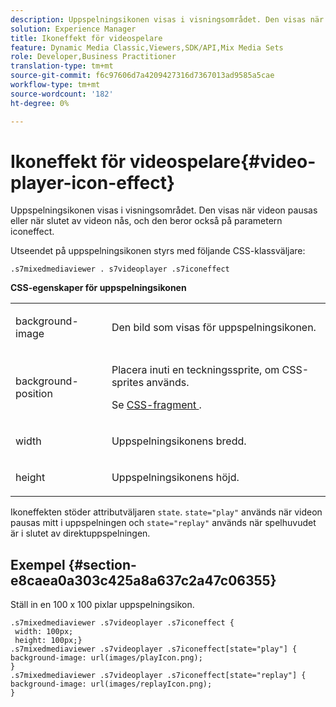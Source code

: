 ```yaml
---
description: Uppspelningsikonen visas i visningsområdet. Den visas när videon pausas eller när slutet av videon nås, och den beror också på parametern iconeffect.
solution: Experience Manager
title: Ikoneffekt för videospelare
feature: Dynamic Media Classic,Viewers,SDK/API,Mix Media Sets
role: Developer,Business Practitioner
translation-type: tm+mt
source-git-commit: f6c97606d7a4209427316d7367013ad9585a5cae
workflow-type: tm+mt
source-wordcount: '182'
ht-degree: 0%

---
```



# Ikoneffekt för videospelare{#video-player-icon-effect}

Uppspelningsikonen visas i visningsområdet. Den visas när videon pausas eller när slutet av videon nås, och den beror också på parametern iconeffect.

<!--<a id="section_061E550C1C1D4DB2BD663A898895B38C"></a>-->

Utseendet på uppspelningsikonen styrs med följande CSS-klassväljare:

```
.s7mixedmediaviewer . s7videoplayer .s7iconeffect
```

**CSS-egenskaper för uppspelningsikonen**

<table id="table_C48C56E696304C9BAFEE71BA9EA9A174"> 
 <tbody> 
  <tr> 
   <td colname="col1"> <p> <span class="codeph"> background-image  </span> </p> </td> 
   <td colname="col2"> <p> Den bild som visas för uppspelningsikonen. </p> </td> 
  </tr> 
  <tr> 
   <td colname="col1"> <p> <span class="codeph"> background-position  </span> </p> </td> 
   <td colname="col2"> <p> Placera inuti en teckningssprite, om CSS-sprites används. </p> <p>Se <a href="../../../c-html5-s7-aem-asset-viewers/c-html5-mixedmedia-viewer-about/c-html5-mixedmedia-viewer-customizingviewer/c-html5-mixedmedia-viewer-customizingviewer.md#section-209a43dfbddf4fc589e79cddaf233f50" format="dita" scope="local"> CSS-fragment </a>. </p> </td> 
  </tr> 
  <tr> 
   <td colname="col1"> <p> <span class="codeph"> width </span> </p> </td> 
   <td colname="col2"> <p> Uppspelningsikonens bredd. </p> </td> 
  </tr> 
  <tr> 
   <td colname="col1"> <p> <span class="codeph"> height  </span> </p> </td> 
   <td colname="col2"> <p>Uppspelningsikonens höjd. </p> </td> 
  </tr> 
 </tbody> 
</table>

Ikoneffekten stöder attributväljaren `state`. `state="play"` används när videon pausas mitt i uppspelningen och  `state="replay"` används när spelhuvudet är i slutet av direktuppspelningen.

## Exempel {#section-e8caea0a303c425a8a637c2a47c06355}

Ställ in en 100 x 100 pixlar uppspelningsikon.

```
.s7mixedmediaviewer .s7videoplayer .s7iconeffect { 
 width: 100px; 
 height: 100px;} 
.s7mixedmediaviewer .s7videoplayer .s7iconeffect[state="play"] { 
background-image: url(images/playIcon.png); 
} 
.s7mixedmediaviewer .s7videoplayer .s7iconeffect[state="replay"] { 
background-image: url(images/replayIcon.png); 
}
```

